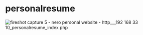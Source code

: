 # personalresume

![fireshot capture 5 - nero personal website - http___192 168 33 10_personalresume_index php](https://user-images.githubusercontent.com/41196861/44124230-12f7a7ba-9ffa-11e8-8218-00a19bf6467c.png)
